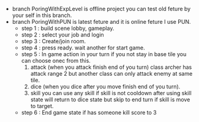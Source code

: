 - branch PoringWithExpLevel is offline project you can test old feture by your self in this branch.
- branch PoringWithPUN is latest feture and it is online feture I use PUN.
    - step 1 : build scene lobby, gameplay.
    - step 2 : select your job and login
    - step 3 : Create/join room.
    - step 4 : press ready. wait another for start game.
    - step 5 : In game action in your turn if you not stay in base tile you can choose onec from this.
        1. attack (when you attack finish end of you turn) class archer has attack range 2 but another class can only attack enemy at same tile.
        2. dice (when you dice after you move finish end of you turn).
        3. skill you can use any skill if skill is not cooldown after using skill state will return to dice state but skip to end turn if skill is move to target.
    - step 6 : End game state if has someone kill score to 3 